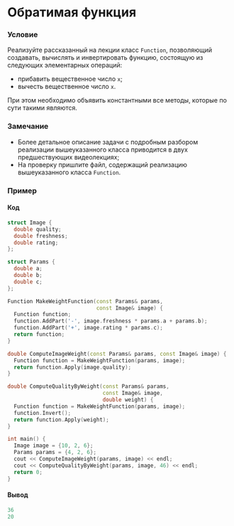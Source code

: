 # Обратимая функция

### Условие
 
Реализуйте рассказанный на лекции класс `Function`, позволяющий создавать, вычислять и инвертировать функцию, состоящую из следующих элементарных операций:

* прибавить вещественное число `x`;
* вычесть вещественное число `x`.

При этом необходимо объявить константными все методы, которые по сути такими являются.

### Замечание

* Более детальное описание задачи с подробным разбором реализации вышеуказанного класса приводится в двух предшествующих видеолекциях;
* На проверку пришлите файл, содержащий реализацию вышеуказанного класса `Function`.

### Пример

#### Код

```c++
struct Image {
  double quality;
  double freshness;
  double rating;
};

struct Params {
  double a;
  double b;
  double c;
};

Function MakeWeightFunction(const Params& params,
                            const Image& image) {
  Function function;
  function.AddPart('-', image.freshness * params.a + params.b);
  function.AddPart('+', image.rating * params.c);
  return function;
}

double ComputeImageWeight(const Params& params, const Image& image) {
  Function function = MakeWeightFunction(params, image);
  return function.Apply(image.quality);
}

double ComputeQualityByWeight(const Params& params,
                              const Image& image,
                              double weight) {
  Function function = MakeWeightFunction(params, image);
  function.Invert();
  return function.Apply(weight);
}

int main() {
  Image image = {10, 2, 6};
  Params params = {4, 2, 6};
  cout << ComputeImageWeight(params, image) << endl;
  cout << ComputeQualityByWeight(params, image, 46) << endl;
  return 0;
}
```

#### Вывод

```c++
36
20
```
